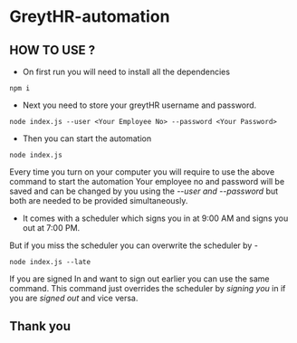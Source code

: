 # GreytHR-automation

## HOW TO USE ?

- On first run you will need to install all the dependencies
```
npm i
```

- Next you need to store your greytHR username and password.

```
node index.js --user <Your Employee No> --password <Your Password>
```

- Then you can start the automation 
```
node index.js
```
Every time you turn on your computer you will require to use the above command to start the automation
Your employee no and password will be saved and can be changed by you using the *--user and --password* but both are needed to be provided simultaneously.

- It comes with a scheduler which signs you in at 9:00 AM and signs you out at 7:00 PM.

But if you miss the scheduler you can overwrite the scheduler by -

```
node index.js --late
```

If you are signed In and want to sign out earlier you can use the same command.
This command just overrides the scheduler by *signing you* in if you are *signed out* and vice versa.

## Thank you
